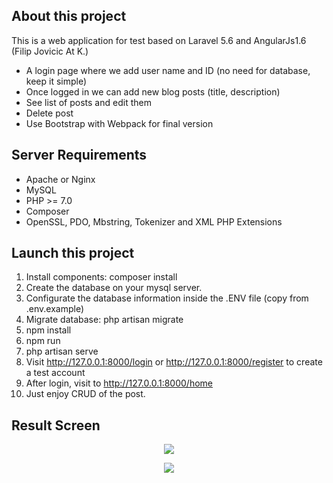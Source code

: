 ## About this project

This is a web application for test based on Laravel 5.6 and AngularJs1.6 (Filip Jovicic At K.)

- A login page where we add user name and ID (no need for database, keep it simple)
- Once logged in we can add new blog posts (title, description)
- See list of posts and edit them
- Delete post
- Use Bootstrap with Webpack for final version

## Server Requirements
- Apache or Nginx
- MySQL
- PHP >= 7.0
- Composer
- OpenSSL, PDO, Mbstring, Tokenizer and XML PHP Extensions

## Launch this project
1. Install components:
    composer install
2. Create the database on your mysql server.
3. Configurate the database information inside the .ENV file (copy from .env.example)
3. Migrate database:
    php artisan migrate
4. npm install
5. npm run
6. php artisan serve
7. Visit http://127.0.0.1:8000/login or http://127.0.0.1:8000/register to create a test account
8. After login, visit to http://127.0.0.1:8000/home
9. Just enjoy CRUD of the post.

## Result Screen
<p align="center"><img src="https://github.com/oneway-fullstack/laravel-angularjs-test/list.png"></p>
<p align="center"><img src="https://github.com/oneway-fullstack/laravel-angularjs-test/edit.png"></p>